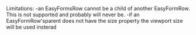 


Limitations:
	-an EasyFormsRow cannot be a child of another EasyFormRow. This is not supported and probably will never be.
	-if an EasyFormRow'sparent does not have the size property the viewport size will be used insterad
